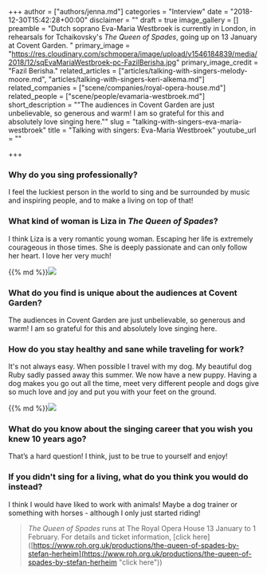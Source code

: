 +++
author = ["authors/jenna.md"]
categories = "Interview"
date = "2018-12-30T15:42:28+00:00"
disclaimer = ""
draft = true
image_gallery = []
preamble = "Dutch soprano Eva-Maria Westbroek is currently in London, in rehearsals for Tchaikovsky's _The Queen of Spades_, going up on 13 January at Covent Garden. "
primary_image = "https://res.cloudinary.com/schmopera/image/upload/v1546184839/media/2018/12/sqEvaMariaWestbroek-pc-FazilBerisha.jpg"
primary_image_credit = "Fazil Berisha."
related_articles = ["articles/talking-with-singers-melody-moore.md", "articles/talking-with-singers-keri-alkema.md"]
related_companies = ["scene/companies/royal-opera-house.md"]
related_people = ["scene/people/evamaria-westbroek.md"]
short_description = "\"The audiences in Covent Garden are just unbelievable, so generous and warm! I am so grateful for this and absolutely love singing here.\""
slug = "talking-with-singers-eva-maria-westbroek"
title = "Talking with singers: Eva-Maria Westbroek"
youtube_url = ""

+++
### Why do you sing professionally?

I feel the luckiest person in the world to sing and be surrounded by music and inspiring people, and to make a living on top of that!

### What kind of woman is Liza in _The Queen of Spades_?

I think Liza is a very romantic young woman. Escaping her life is extremely courageous in those times. She is deeply passionate and can only follow her heart. I love her very much!

{{% md %}}![](https://res.cloudinary.com/schmopera/image/upload/v1546185293/media/2018/12/8859-118TheQueenofSpadesatDutchNationalOpera-pc-KarlandMonikaForster.jpg)

### What do you find is unique about the audiences at Covent Garden?

The audiences in Covent Garden are just unbelievable, so generous and warm! I am so grateful for this and absolutely love singing here.

### How do you stay healthy and sane while traveling for work?

It's not always easy. When possible I travel with my dog. My beautiful dog Ruby sadly passed away this summer. We now have a new puppy. Having a dog makes you go out all the time, meet very different people and dogs give so much love and joy and put you with your feet on the ground.

{{% md %}}![](https://res.cloudinary.com/schmopera/image/upload/v1546184809/media/2018/12/Eva2-pc-FazilBerisha.jpg)

### What do you know about the singing career that you wish you knew 10 years ago?

That’s a hard question! I think, just to be true to yourself and enjoy!

### If you didn't sing for a living, what do you think you would do instead?

I think I would have liked to work with animals! Maybe a dog trainer or something with horses - although I only just started riding!

>_The Queen of Spades_ runs at The Royal Opera House 13 January to 1 February. For details and ticket information, \[click here\]([https://www.roh.org.uk/productions/the-queen-of-spades-by-stefan-herheim](https://www.roh.org.uk/productions/the-queen-of-spades-by-stefan-herheim "click here"))